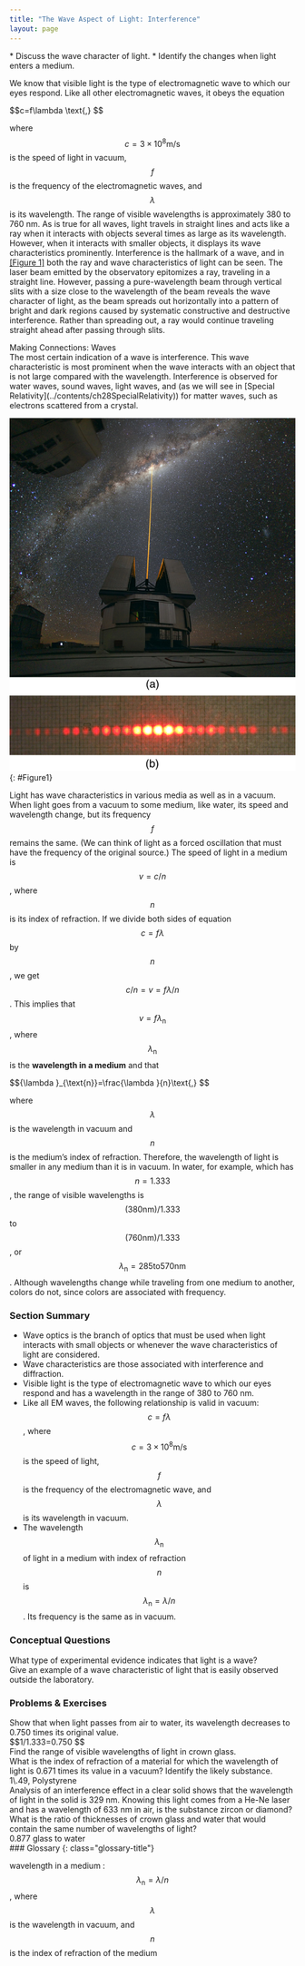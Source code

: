 ```yaml
---
title: "The Wave Aspect of Light: Interference"
layout: page
---
```


<div class="abstract" markdown="1">
* Discuss the wave character of light.
* Identify the changes when light enters a medium.
</div>

We know that visible light is the type of electromagnetic wave to which our eyes
respond. Like all other electromagnetic waves, it obeys the equation

<div class="equation" >
 $$c=f\lambda \text{,} $$
</div>

where $$c=3 \times 10^{8} \text{m/s} $$ is the speed of light in vacuum, $$f $$
is the frequency of the electromagnetic waves, and $$\lambda $$ is its
wavelength. The range of visible wavelengths is approximately 380 to 760 nm. As
is true for all waves, light travels in straight lines and acts like a ray when
it interacts with objects several times as large as its wavelength. However,
when it interacts with smaller objects, it displays its wave characteristics
prominently. Interference is the hallmark of a wave, and
in [[Figure 1]](#Figure1) both the ray and wave characteristics of light can be
seen. The laser beam emitted by the observatory epitomizes a ray, traveling in a
straight line. However, passing a pure-wavelength beam through vertical slits
with a size close to the wavelength of the beam reveals the wave character of
light, as the beam spreads out horizontally into a pattern of bright and dark
regions caused by systematic constructive and destructive interference. Rather
than spreading out, a ray would continue traveling straight ahead after passing
through slits.

<div class="note" data-has-label="true" data-label="" markdown="1">
<div class="title">
Making Connections: Waves
</div>
The most certain indication of a wave is interference. This wave characteristic is most prominent when the wave interacts with an object that is not large compared with the wavelength. Interference is observed for water waves, sound waves, light waves, and (as we will see in [Special Relativity](../contents/ch28SpecialRelativity)) for matter waves, such as electrons scattered from a crystal.

</div>

![Part a of the figure shows a thin bright orange laser beam emitted from an observatory traveling in a straight line up into a starry sky. Part b of the figure shows a horizontal pattern of orange red spots produced when a laser beam has passed through a grid of slits. The central spot is the brightest and the spots get dimmer as you move away from the center..](../resources/Figure_28_01_01a.jpg "(a) The laser beam emitted by an observatory acts like a ray, traveling in a straight line. This laser beam is from the Paranal Observatory of the European Southern Observatory. (credit: Yuri Beletsky, European Southern Observatory) (b) A laser beam passing through a grid of vertical slits produces an interference pattern&#x2014;characteristic of a wave. (credit: Shim'on and Slava Rybka, Wikimedia Commons)")
{: #Figure1}

Light has wave characteristics in various media as well as in a vacuum. When
light goes from a vacuum to some medium, like water, its speed and wavelength
change, but its frequency $$f $$ remains the same. (We can think of light as a
forced oscillation that must have the frequency of the original source.) The
speed of light in a medium is $$v=c/n $$ , where $$n $$ is its index of
refraction. If we divide both sides of equation $$c=f\lambda $$ by $$n $$ , we
get $$c/n=v=f\lambda /n $$ . This implies that $$v=f{\lambda }_{\text{n}} $$ ,
where $${\lambda }_{\text{n}} $$ is the **wavelength in a medium** and that

<div class="equation" >
 $${\lambda }_{\text{n}}=\frac{\lambda }{n}\text{,} $$
</div>

where $$\lambda $$ is the wavelength in vacuum and $$n $$ is the medium’s index
of refraction. Therefore, the wavelength of light is smaller in any medium than
it is in vacuum. In water, for example, which has $$n=1.333 $$ , the range of
visible wavelengths is $$\left(380 \text{nm}\right)/1.333 $$ to $$\left(760
\text{nm}\right)/1.333 $$ , or $${\lambda }_{\text{n}}=285 \text{to} 570
\text{nm} $$ . Although wavelengths change while traveling from one medium to
another, colors do not, since colors are associated with frequency.

### Section Summary

* Wave optics is the branch of optics that must be used when light interacts
  with small objects or whenever the wave characteristics of light are
  considered.
* Wave characteristics are those associated with interference and diffraction.
* Visible light is the type of electromagnetic wave to which our eyes respond
  and has a wavelength in the range of 380 to 760 nm.
* Like all EM waves, the following relationship is valid in vacuum:
  $$c=f\lambda $$ , where $$c=3 \times 10^{8} \text{m/s} $$ is the speed of
  light, $$f $$ is the frequency of the electromagnetic wave, and $$\lambda $$
  is its wavelength in vacuum.
* The wavelength $${\lambda }_{\text{n}} $$ of light in a medium with index of
  refraction $$n $$ is $${\lambda }_{\text{n}}=\lambda /n $$ . Its frequency is
  the same as in vacuum.

### Conceptual Questions

<div class="exercise" data-element-type="conceptual-questions">
<div class="problem" markdown="1">
What type of experimental evidence indicates that light is a wave?

</div>
</div>

<div class="exercise" data-element-type="conceptual-questions">
<div class="problem" markdown="1">
Give an example of a wave characteristic of light that is easily observed outside the laboratory.

</div>
</div>

### Problems &amp; Exercises

<div class="exercise" data-element-type="problems-exercises">
<div class="problem" markdown="1">
Show that when light passes from air to water, its wavelength decreases to 0.750 times its original value.

</div>
<div class="solution" markdown="1">
 $$1/1.333=0.750 $$
</div>
</div>

<div class="exercise" data-element-type="problems-exercises">
<div class="problem" markdown="1">
Find the range of visible wavelengths of light in crown glass.

</div>
</div>

<div class="exercise" data-element-type="problems-exercises">
<div class="problem" markdown="1">
What is the index of refraction of a material for which the wavelength of light is 0.671 times its value in a vacuum? Identify the likely substance.

</div>
<div class="solution" markdown="1">
1\.49, Polystyrene

</div>
</div>

<div class="exercise" data-element-type="problems-exercises">
<div class="problem" markdown="1">
Analysis of an interference effect in a clear solid shows that the wavelength of light in the solid is 329 nm. Knowing this light comes from a He-Ne laser and has a wavelength of 633 nm in air, is the substance zircon or diamond?

</div>
</div>

<div class="exercise" data-element-type="problems-exercises">
<div class="problem" markdown="1">
What is the ratio of thicknesses of crown glass and water that would contain the same number of wavelengths of light?

</div>
<div class="solution" markdown="1">
0.877 glass to water

</div>
</div>

<div class="glossary" markdown="1">
### Glossary
{: class="glossary-title"}

wavelength in a medium
:  $${\lambda }_{\text{n}}=\lambda /n $$ , where $$\lambda $$ is the wavelength
in vacuum, and $$n $$ is the index of refraction of the medium

</div>
